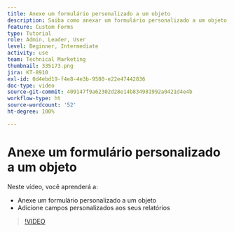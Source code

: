 ```yaml
---
title: Anexe um formulário personalizado a um objeto
description: Saiba como anexar um formulário personalizado a um objeto e tornar campos personalizados visíveis em relatórios.
feature: Custom Forms
type: Tutorial
role: Admin, Leader, User
level: Beginner, Intermediate
activity: use
team: Technical Marketing
thumbnail: 335173.png
jira: KT-8910
exl-id: 0d4ebd19-f4e8-4e3b-9580-e22e47442836
doc-type: video
source-git-commit: 409147f9a62302d28e14b834981992a0421d4e4b
workflow-type: ht
source-wordcount: '52'
ht-degree: 100%

---
```


# Anexe um formulário personalizado a um objeto

Neste vídeo, você aprenderá a:

* Anexe um formulário personalizado a um objeto
* Adicione campos personalizados aos seus relatórios

>[!VIDEO](https://video.tv.adobe.com/v/335173/?quality=12&learn=on)
